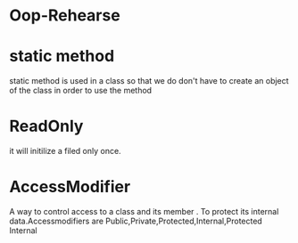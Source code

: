 # Oop-Rehearse
# static method 
static method is used in a class so that we do don't have to create an object of the class in order to use the method

# ReadOnly
 it will initilize a filed only once.
 
# AccessModifier 
 A way to control access to a class and its member . To protect its internal data.Accessmodifiers are  Public,Private,Protected,Internal,Protected Internal 
